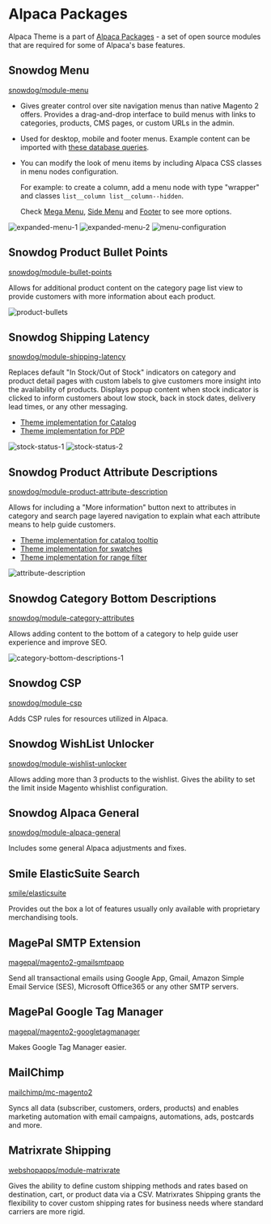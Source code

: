 # Alpaca Packages
Alpaca Theme is a part of [Alpaca Packages](https://github.com/SnowdogApps/magento2-alpaca-packages) - a set of open source modules that are required for some of Alpaca's base features.

## Snowdog Menu
[snowdog/module-menu](https://github.com/SnowdogApps/magento2-menu)<br>

* Gives greater control over site navigation menus than native Magento 2 offers. Provides a drag-and-drop interface to build menus with links to categories, products, CMS pages, or custom URLs in the admin.
* Used for desktop, mobile and footer menus. Example content can be imported with [these database queries](https://github.com/SnowdogApps/create-alpaca-theme/blob/master/src/database/queries.sql).
* You can modify the look of menu items by including Alpaca CSS classes in menu nodes configuration.

    For example: to create a column, add a menu node with type "wrapper" and classes `list__column list__column--hidden`.

    Check [Mega Menu](https://magento2-alpaca-theme.vercel.app/components/detail/mega-menu.html), [Side Menu](https://magento2-alpaca-theme.vercel.app/components/detail/side-menu.html) and [Footer](https://magento2-alpaca-theme.vercel.app/components/detail/footer--default.html) to see more options.

![expanded-menu-1](/images/expanded-menu-1.webp)
![expanded-menu-2](/images/expanded-menu-2.webp)
![menu-configuration](/images/menu-configuration.png)

## Snowdog Product Bullet Points
[snowdog/module-bullet-points](https://github.com/SnowdogApps/magento2-bullet-points)<br>

Allows for additional product content on the category page list view to provide customers with more information about each product.

![product-bullets](/images/product-bullets.webp)

## Snowdog Shipping Latency
[snowdog/module-shipping-latency](https://github.com/SnowdogApps/magento2-shipping-latency)<br>

Replaces default "In Stock/Out of Stock" indicators on category and product detail pages with custom labels to give customers more insight into the availability of products.
Displays popup content when stock indicator is clicked to inform customers about low stock, back in stock dates, delivery lead times, or any other messaging.
* [Theme implementation for Catalog](https://github.com/SnowdogApps/magento2-alpaca-theme/tree/master/Magento_Catalog/templates/product/list.phtml)
* [Theme implementation for PDP](https://github.com/SnowdogApps/magento2-alpaca-theme/tree/master/Magento_Catalog/templates/product/view/shipping-latency.phtml)


![stock-status-1](/images/stock-status-1.webp)
![stock-status-2](/images/stock-status-2.webp)

## Snowdog Product Attribute Descriptions
[snowdog/module-product-attribute-description](https://github.com/SnowdogApps/magento2-product-attribute-description)<br>

Allows for including a "More information" button next to attributes in category and search page layered navigation to explain what each attribute means to help guide customers.

* [Theme implementation for catalog tooltip](https://github.com/SnowdogApps/magento2-alpaca-theme/tree/master/Smile_ElasticsuiteCatalog/templates/layer/filter/attribute.phtml)
* [Theme implementation for swatches](https://github.com/SnowdogApps/magento2-alpaca-theme/tree/master/Magento_Swatches/templates/product/layered/renderer.phtml)
* [Theme implementation for range filter](https://github.com/SnowdogApps/magento2-alpaca-theme/tree/master/Smile_ElasticsuiteCatalog/templates/layer/filter/slider.phtml)

![attribute-description](/images/attribute-description.png)

## Snowdog Category Bottom Descriptions
[snowdog/module-category-attributes](https://github.com/SnowdogApps/magento2-category-attributes)<br>

Allows adding content to the bottom of a category to help guide user experience and improve SEO.

![category-bottom-descriptions-1](/images/category-bottom-descriptions-1.webp)

## Snowdog CSP
[snowdog/module-csp](https://github.com/SnowdogApps/magento2-module-csp)<br>

Adds CSP rules for resources utilized in Alpaca.

## Snowdog WishList Unlocker
[snowdog/module-wishlist-unlocker](https://github.com/SnowdogApps/magento2-wishlist-unlocker)<br>

Allows adding more than 3 products to the wishlist. Gives the ability to set the limit inside Magento whishlist configuration.

## Snowdog Alpaca General
[snowdog/module-alpaca-general](https://github.com/SnowdogApps/magento2-alpaca-general)<br>

Includes some general Alpaca adjustments and fixes.

## Smile ElasticSuite Search
[smile/elasticsuite](https://github.com/Smile-SA/elasticsuite)<br>

Provides out the box a lot of features usually only available with proprietary merchandising tools.

## MagePal SMTP Extension
[magepal/magento2-gmailsmtpapp](https://github.com/magepal/magento2-gmail-smtp-app)<br>

Send all transactional emails using Google App, Gmail, Amazon Simple Email Service (SES), Microsoft Office365 or any other SMTP servers.

## MagePal Google Tag Manager
[magepal/magento2-googletagmanager](https://github.com/magepal/magento2-google-tag-manager)<br>

Makes Google Tag Manager easier.

## MailChimp
[mailchimp/mc-magento2](https://github.com/mailchimp/mc-magento2)<br>

Syncs all data (subscriber, customers, orders, products) and enables marketing automation with email campaigns, automations, ads, postcards and more.

## Matrixrate Shipping
[webshopapps/module-matrixrate](https://github.com/webshopapps/module-matrixrate)<br>

 Gives the ability to define custom shipping methods and rates based on destination, cart, or product data via a CSV. Matrixrates Shipping grants the flexibility to cover custom shipping rates for business needs where standard carriers are more rigid.
